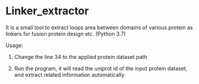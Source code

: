 # Linker_extractor

It is a small tool to extract loops area between domains of various protein as linkers for fusion protein design etc. (Python 3.7)

Usage:

1. Change the line 34 to the applied protein dataset path

3. Run the program, it will read the uniprot id of the input protein dataset, and extract related information automatically

